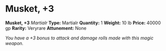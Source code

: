 # Musket, +3

**Musket, +3**
_Martialr_
**Type:** Martialr
**Quantity:** 1
**Weight:** 10 lb
**Price:** 40000 gp
**Rarity:** Veryrare
**Attunement:** None

*You have a +3 bonus to attack and damage rolls made with this magic weapon.*